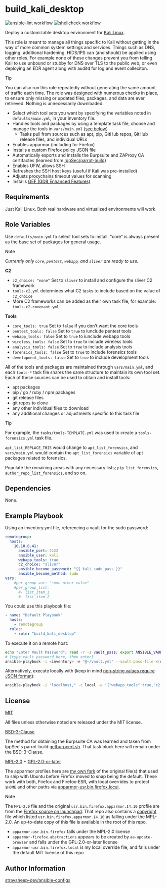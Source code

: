 build_kali_desktop
=========

![ansible-lint workflow](https://github.com/straysheep-dev/ansible-role-build_kali_desktop/actions/workflows/ansible-lint.yml/badge.svg) ![shellcheck workflow](https://github.com/straysheep-dev/ansible-role-build_kali_desktop/actions/workflows/shellcheck.yml/badge.svg)

Deploy a customizable desktop environment for [Kali Linux](https://www.kali.org/get-kali/).

This role is meant to manage all things specific to Kali without getting in the way of more common system settings and services. Things such as DNS, logging, additional hardening, HIDS/IPS can (and should) be applied using other roles. For example none of these changes prevent you from telling Kali to use unbound or stubby for DNS over TLS to the public web, or even deploying an EDR agent along with auditd for log and event colleciton.

> [!TIP]
> You can also run this role repeatedly without generating the same amount of traffic each time. The role was designed with numerous checks in place, to ensure only missing or updated files, packages, and data are ever retrieved. Nothing is unnecessarily downloaded.

- Select which tool sets you want by specifying the variables noted in `defaults/main.yml`, in your inventory file.
- Handles tools and packages by using a template task file, choose and manage the tools in `vars/main.yml` ([see below](#role-variables))
  - Tasks pull from sources such as apt, pip, GitHub repos, GitHub release files, and individual URLs
- Enables apparmor (including for Firefox)
- Installs a custom Firefox policy JSON file
- Automatically exports and installs the Burpsuite and ZAProxy CA certifactes (learned from [IppSec/parrot-build](https://github.com/IppSec/parrot-build/blob/master/roles/customize-browser/files/getburpcert.sh))
- Enables UFW, allows SSH
- Refreshes the SSH host keys (useful if Kali was pre-installed)
- Adjusts proxychains timeout values for scanning
- Installs [GEF (GDB Enhanced Features)](https://github.com/hugsy/gef)

Requirements
------------

Just Kali Linux. Both real hardware and virtualized environments will work.

Role Variables
--------------

Use `defaults/main.yml` to select tool sets to install. "core" is always present as the base set of packages for general usage.

> [!NOTE]
> *Currently only `core`, `pentest`, `webapp`, and `sliver` are ready to use.*

**C2**

- `c2_choice: "none"` Set to `sliver` to install and configure the sliver C2 framework
- `tools-c2.yml` determines what C2 tasks to include based on the value of `c2_choice`
- More C2 frameworks can be added as their own task file, for example: `tools-c2-covenant.yml`

**Tools**

- `core_tools: true` Set to `false` if you don't want the core tools
- `pentest_tools: false` Set to `true` to iunclude pentest tools
- `webapp_tools: false` Set to `true` to iunclude webapp tools
- `wireless_tools: false` Set to `true` to include wireless tools
- `analysis_tools: false` Set to `true` to include analysis tools
- `forensics_tools: false` Set to `true` to include forensics tools
- `development_tools: false` Set to `true` to include development tools

All of the tools and packages are maintained through `vars/main.yml`, and each `tools-*` task file shares the same structure to maintain its own tool set. Each of these sources can be used to obtain and install tools:

- apt packages
- pip / go / ruby / npm packages
- git release files
- git repos to clone
- any other individual files to download
- any additional changes or adjustments specific to this task file

> [!TIP]
> For example, the `tasks/tools-TEMPLATE.yml` was used to create a `tools-forensics.yml` task file.
>
> `apt_list_REPLACE_THIS` would change to `apt_list_forensics`, and `vars/main.yml` would contain the `apt_list_forensics` variable of apt packages related to forensics.
>
> Populate the remaining areas with any necessary lists; `pip_list_forensics`, `author_repo_list_forensics`, and so on.

Dependencies
------------

None.

Example Playbook
----------------

Using an inventory.yml file, referencing a vault for the sudo password:

```yml
remotegroup:
  hosts:
    10.10.0.41:
      ansible_port: 2222
      ansible_user: kali
      webapp_tools: true
      c2_choice: "sliver"
      ansible_become_password: "{{ kali_sudo_pass }}"
      ansible_become_method: sudo
vars:
    #per_group_var: "some_other_value"
    #per_group_list:
      #- list_item_1
      #- list_item_2

```

You could use this playbook file:

```yml
- name: "Default Playbook"
  hosts:
    - remotegroup
  roles:
    - role: "build_kali_desktop"
```

To execute it on a remote host:

```bash
echo "Enter Vault Password"; read -r -s vault_pass; export ANSIBLE_VAULT_PASSWORD=$vault_pass
# [type vault password here, then enter]
ansible-playbook -i <inventory> -e "@~/vault.yml" --vault-pass-file <(cat <<<$ANSIBLE_VAULT_PASSWORD) -v ./playbook.yml
```

Alternatively, execute locally with (keep in mind [non-string values require JSON format](https://docs.ansible.com/ansible/latest/playbook_guide/playbooks_variables.html#key-value-format)):

```bash
ansible-playbook -i "localhost," -c local -e '{"webapp_tools":true,"c2_choice":"sliver"}' --ask-become-pass -v ./playbook.yml
```

License
-------

[MIT](./LICENSE-MIT)

All files unless otherwise noted are released under the MIT license.

[BSD-3-Clause](https://github.com/IppSec/parrot-build/tree/master/roles/customize-browser#license)

The method for obtaining the Burpsuite CA was learned and taken from IppSec's parrot-build [getburpcert.sh](https://github.com/IppSec/parrot-build/blob/master/roles/customize-browser/files/getburpcert.sh). That task block here will remain under the BSD-3-Clause.

[MPL-2.0](https://git.launchpad.net/~mozillateam/firefox/tree/debian/copyright) + [GPL-2.0-or-later](https://gitlab.com/apparmor/apparmor/-/raw/master/LICENSE)

The apparmor profiles here are [my own fork](https://github.com/straysheep-dev/linux-configs/tree/main/apparmor) of the original file(s) that used to ship with Ubuntu before Firefox moved to snap being the default. These work with both, Firefox and Firefox-ESR, with local overrides to protect `$HOME` and other paths via [apparmor-usr.bin.firefox.local](./files/apparmor-usr.bin.firefox.local).

> [!NOTE]
> The `MPL-2.0` file and the original `usr.bin.firefox.apparmor.14.10` profile are from the [Firefox source on launchpad](https://bazaar.launchpad.net/~mozillateam/firefox/firefox.focal/files/head:/debian). That repo also contains a [copyright](https://git.launchpad.net/~mozillateam/firefox/tree/debian/copyright) file which listed `usr.bin.firefox.apparmor.14.10` as falling under the MPL-2.0. An up-to-date copy of this file is available in the root of this repo.

- `apparmor-usr.bin.firefox` falls under the MPL-2.0 license
- `apparmor-firefox.abstractions` appears to be created by `aa-update-browser` and falls under the GPL-2.0-or-later license
- `apparmor-usr.bin.firefox.local` is my local override file, and falls under the default MIT license of this repo

Author Information
------------------

[straysheep-dev/ansible-configs](https://github.com/straysheep-dev/ansible-configs/)
